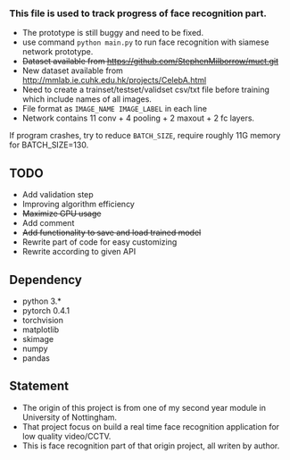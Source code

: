 ### This file is used to track progress of face recognition part.

+ The prototype is still buggy and need to be fixed.
+ use command `python main.py` to run face recognition with siamese network prototype.
+ ~~Dataset available from https://github.com/StephenMilborrow/muct.git~~
+ New dataset available from http://mmlab.ie.cuhk.edu.hk/projects/CelebA.html
+ Need to create a trainset/testset/validset csv/txt file before training which include names of all images.
+ File format as `IMAGE_NAME IMAGE_LABEL` in each line
+ Network contains 11 conv + 4 pooling + 2 maxout + 2 fc layers.

If program crashes, try to reduce `BATCH_SIZE`, require roughly 11G memory for BATCH_SIZE=130.

## TODO
+ Add validation step
+ Improving algorithm efficiency
+ ~~Maximize GPU usage~~
+ Add comment
+ ~~Add functionality to save and load trained model~~
+ Rewrite part of code for easy customizing
+ Rewrite according to given API

## Dependency
+ python 3.*
+ pytorch 0.4.1
+ torchvision
+ matplotlib
+ skimage
+ numpy
+ pandas



## Statement
+ The origin of this project is from one of my second year module in University of Nottingham.
+ That project focus on build a real time face recognition application for low quality video/CCTV.
+ This is face recognition part of that origin project, all writen by author.

